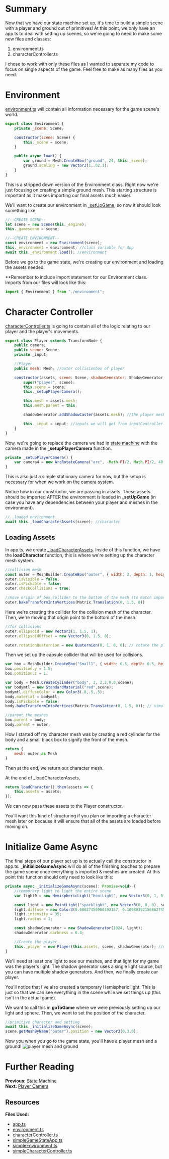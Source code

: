 # Summary
Now that we have our state machine set up, it's time to build a simple scene with a player and ground out of primitives! At this point, we only have an app.ts to deal with setting up scenes, so we're going to need to make some new files and classes:
1. environment.ts
2. characterController.ts

I chose to work with only these files as I wanted to separate my code to focus on single aspects of the game. Feel free to make as many files as you need.

# Environment
[environment.ts](https://github.com/BabylonJS/SummerFestival/blob/master/src/environment.ts) will contain all information necessary for the game scene's world.
```javascript
export class Environment {
    private _scene: Scene;

    constructor(scene: Scene) {
        this._scene = scene;
    }

    public async load() {
        var ground = Mesh.CreateBox("ground", 24, this._scene);
        ground.scaling = new Vector3(1,.02,1);
    }
}
```
This is a stripped down version of the Environment class. Right now we're just focusing on creating a simple ground mesh. This starting structure is important as it makes importing our final assets much easier.

We'll want to create our environment in [_setUpGame](/how_to/page9#setupgame), so now it should look something like:
```javascript
//--CREATE SCENE--
let scene = new Scene(this._engine);
this._gamescene = scene;

//--CREATE ENVIRONMENT--
const environment = new Environment(scene);
this._environment = environment; //class variable for App
await this._environment.load(); //environment
```
Before we go to the game state, we're creating our environment and loading the assets needed.

**Remember to include import statement for our Environment class. Imports from our files will look like this:
```javascript
import { Environment } from "./environment";
```
# Character Controller
[characterController.ts](https://github.com/BabylonJS/SummerFestival/blob/master/src/characterController.ts) is going to contain all of the logic relating to our player and the player's movements.
```javascript
export class Player extends TransformNode {
    public camera;
    public scene: Scene;
    private _input;

    //Player
    public mesh: Mesh; //outer collisionbox of player

    constructor(assets, scene: Scene, shadowGenerator: ShadowGenerator, input?) {
        super("player", scene);
        this.scene = scene;
        this._setupPlayerCamera();

        this.mesh = assets.mesh;
        this.mesh.parent = this;

        shadowGenerator.addShadowCaster(assets.mesh); //the player mesh will cast shadows

        this._input = input; //inputs we will get from inputController.ts
    }
}
```
Now, we're going to replace the camera we had in [state machine](/how_to/page9#scene-setup) with the camera made in the **_setupPlayerCamera** function.
```javascript
private _setupPlayerCamera() {
    var camera4 = new ArcRotateCamera("arc", -Math.PI/2, Math.PI/2, 40, new Vector3(0,3,0), this.scene);
}
```
This is also just a simple stationary camera for now, but the setup is necessary for when we work on the camera system.

Notice how in our constructor, we are passing in assets. These assets should be imported AFTER the environment is loaded in **_setUpGame** (in case you have any dependencies between your player and meshes in the environment).
```javascript
//..loaded environment
await this._loadCharacterAssets(scene); //character
```
## Loading Assets
In app.ts, we create [_loadCharacterAssets](https://github.com/BabylonJS/SummerFestival/blob/a0abccc2efbb7399820efe2e25f53bb5b4a02500/src/app.ts#L868). Inside of this function, we have the **loadCharacter** function, this is where we're setting up the character mesh system.
```javascript
//collision mesh
const outer = MeshBuilder.CreateBox("outer", { width: 2, depth: 1, height: 3 }, scene);
outer.isVisible = false;
outer.isPickable = false;
outer.checkCollisions = true;

//move origin of box collider to the bottom of the mesh (to match imported player mesh)
outer.bakeTransformIntoVertices(Matrix.Translation(0, 1.5, 0))
```
Here we're creating the collider for the collision mesh of the character. Then, we're moving that origin point to the bottom of the mesh.
```javascript
//for collisions
outer.ellipsoid = new Vector3(1, 1.5, 1);
outer.ellipsoidOffset = new Vector3(0, 1.5, 0);

outer.rotationQuaternion = new Quaternion(0, 1, 0, 0); // rotate the player mesh 180 since we want to see the back of the player
```
Then we set up the capsule collider that will be used for collisions.
```javascript
var box = MeshBuilder.CreateBox("Small1", { width: 0.5, depth: 0.5, height: 0.25, faceColors: [new Color4(0,0,0,1), new Color4(0,0,0,1), new Color4(0,0,0,1), new Color4(0,0,0,1),new Color4(0,0,0,1), new Color4(0,0,0,1)] }, scene);
box.position.y = 1.5;
box.position.z = 1;

var body = Mesh.CreateCylinder("body", 3, 2,2,0,0,scene);
var bodymtl = new StandardMaterial("red",scene);
bodymtl.diffuseColor = new Color3(.8,.5,.5);
body.material = bodymtl;
body.isPickable = false;
body.bakeTransformIntoVertices(Matrix.Translation(0, 1.5, 0)); // simulates the imported mesh's origin

//parent the meshes
box.parent = body;
body.parent = outer;
```
How I started off my character mesh was by creating a red cylinder for the body and a small black box to signify the front of the mesh.
```javascript
return {
    mesh: outer as Mesh
}
```
Then at the end, we return our character mesh.

At the end of _loadCharacterAssets,
```javascript
return loadCharacter().then(assets => {
    this.assets = assets;
});
```
We can now pass these assets to the Player constructor.

You'll want this kind of structuring if you plan on importing a character mesh later on because it will ensure that all of the assets are loaded before moving on. 

# Initialize Game Async
The final steps of our player set up is to actually call the constructor in app.ts. **_initializeGameAsync** will do all of the finishing touches to prepare the game scene once everything is imported & meshes are created. At this point this function should only need to look like this:
```javascript
private async _initializeGameAsync(scene): Promise<void> {
    //temporary light to light the entire scene
    var light0 = new HemisphericLight("HemiLight", new Vector3(0, 1, 0), scene);

    const light = new PointLight("sparklight", new Vector3(0, 0, 0), scene);
    light.diffuse = new Color3(0.08627450980392157, 0.10980392156862745, 0.15294117647058825);
    light.intensity = 35;
    light.radius = 1;

    const shadowGenerator = new ShadowGenerator(1024, light);
    shadowGenerator.darkness = 0.4;

    //Create the player
    this._player = new Player(this.assets, scene, shadowGenerator); //dont have inputs yet so we dont need to pass it in
}
```
We'll need at least one light to see our meshes, and that light for my game was the player's light. The shadow generator uses a single light source, but you can have multiple shadow generators. And then, we finally create our player.

You'll notice that I've also created a temporary Hemispheric light. This is just so that we can see everything in the scene while we set things up (this isn't in the actual game).

We want to call this in **goToGame** where we were previously setting up our light and sphere. Then, we want to set the position of the character.
```javascript
//primitive character and setting
await this._initializeGameAsync(scene);
scene.getMeshByName("outer").position = new Vector3(0,3,0);
```

Now you when you go to the game state, you'll have a player mesh and a ground!
![player mesh and ground](/img/how_to/create-a-game/simplegamestate.png)

# Further Reading
**Previous:** [State Machine](/how_to/page9)  
**Next:** [Player Camera](/how_to/page5)

## Resources
**Files Used:**  
- [app.ts](https://github.com/BabylonJS/SummerFestival/blob/master/src/app.ts)
- [environment.ts](https://github.com/BabylonJS/SummerFestival/blob/master/src/environment.ts)
- [characterController.ts](https://github.com/BabylonJS/SummerFestival/blob/master/src/characterController.ts)
- [simpleGameStateApp.ts]()
- [simpleEnvironment.ts]()
- [simpleCharacterController.ts]()